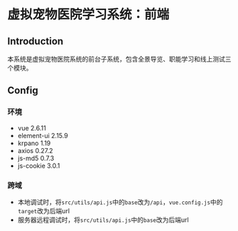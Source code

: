 # 虚拟宠物医院学习系统：前端

## Introduction
本系统是虚拟宠物医院系统的前台子系统，包含全景导览、职能学习和线上测试三个模块。

## Config
### 环境
- vue 2.6.11
- element-ui 2.15.9
- krpano 1.19
- axios 0.27.2
- js-md5 0.7.3
- js-cookie 3.0.1
### 跨域
- 本地调试时，将```src/utils/api.js```中的```base```改为```/api```，```vue.config.js```中的```target```改为后端url
- 服务器远程调试时，将```src/utils/api.js```中的```base```改为后端url
